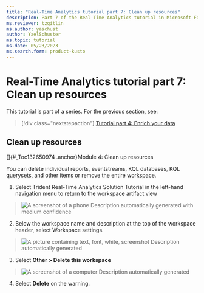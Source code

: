 ```yaml
---
title: "Real-Time Analytics tutorial part 7: Clean up resources"
description: Part 7 of the Real-Time Analytics tutorial in Microsoft Fabric
ms.reviewer: tzgitlin
ms.author: yaschust
author: YaelSchuster
ms.topic: tutorial
ms.date: 05/23/2023
ms.search.form: product-kusto
---
```

# Real-Time Analytics tutorial part 7: Clean up resources

This tutorial is part of a series. For the previous section, see:

> [!div class="nextstepaction"]
> [Tutorial part 4: Enrich your data](tutorial-4-enrich-data.md)

## Clean up resources

[]{#_Toc132650974 .anchor}Module 4: Clean up resources

You can delete individual reports, eventstreams, KQL databases, KQL
querysets, and other items or remove the entire workspace.

1.  Select Trident Real-Time Analytics Solution Tutorial in the
    left-hand navigation menu to return to the workspace artifact view

> ![A screenshot of a phone Description automatically generated with
> medium
> confidence](media/realtime-analytics-tutorial/image64.png)

2.  Below the workspace name and description at the top of the workspace
    header, select Workspace settings.

> ![A picture containing text, font, white, screenshot Description
> automatically
> generated](media/realtime-analytics-tutorial/image65.png)

3.  Select **Other \> Delete this workspace**

> ![A screenshot of a computer Description automatically
> generated](media/realtime-analytics-tutorial/image66.png)

4.  Select **Delete** on the warning.
